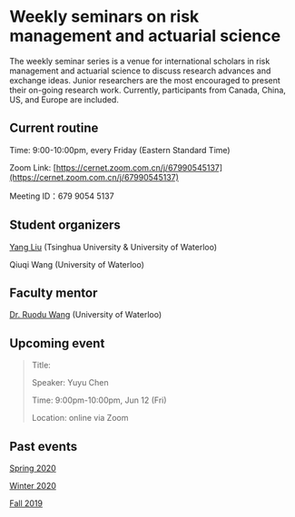 # Weekly seminars on risk management and actuarial science

The weekly seminar series is a venue for international scholars in risk management and actuarial science to discuss research advances and exchange ideas. Junior researchers are the most encouraged to present their on-going research work. Currently, participants from Canada, China, US, and Europe are included. 


## Current routine
Time: 9:00-10:00pm, every Friday (Eastern Standard Time)

Zoom Link: [https://cernet.zoom.com.cn/j/67990545137](https://cernet.zoom.com.cn/j/67990545137)

Meeting ID：679 9054 5137


## Student organizers
[Yang Liu](https://yang-liu16.github.io/) (Tsinghua University & University of Waterloo)

Qiuqi Wang (University of Waterloo)


## Faculty mentor
[Dr. Ruodu Wang](http://sas.uwaterloo.ca/~wang/) (University of Waterloo) 


## Upcoming event
> Title:
> 
> Speaker: Yuyu Chen
> 
> Time: 9:00pm-10:00pm, Jun 12 (Fri) 
> 
> Location: online via Zoom
>


## Past events

[Spring 2020](./spring2020.md)

[Winter 2020](./winter2020.html)

[Fall 2019](./fall2019.html)
